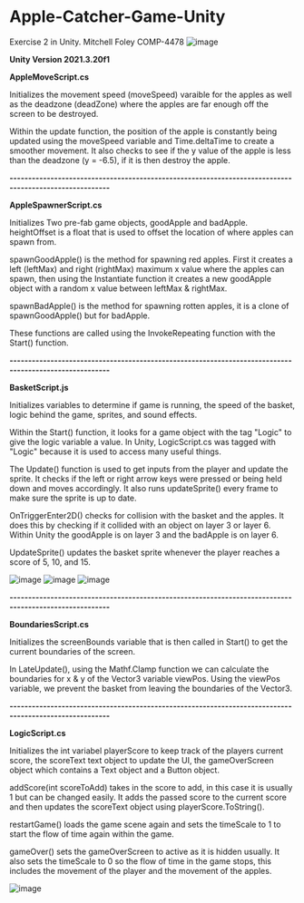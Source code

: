 # Apple-Catcher-Game-Unity
Exercise 2 in Unity.
Mitchell Foley
COMP-4478
![image](https://user-images.githubusercontent.com/55286115/225471023-78cedaa4-8a58-4667-a1bd-b9c612831267.png)

**Unity Version 2021.3.20f1**

**AppleMoveScript.cs**

Initializes the movement speed (moveSpeed) varaible for the apples as well as the deadzone (deadZone) where the apples are 
far enough off the screen to be destroyed.

Within the update function, the position of the apple is constantly being updated using the moveSpeed variable and Time.deltaTime
to create a smoother movement. It also checks to see if the y value of the apple is less than the deadzone (y = -6.5), if it is then destroy 
the apple.

**-------------------------------------------------------------------------------------------------------**

**AppleSpawnerScript.cs**

Initializes Two pre-fab game objects, goodApple and badApple.
heightOffset is a float that is used to offset the location of where apples can spawn from.

spawnGoodApple() is the method for spawning red apples.
First it creates a left (leftMax) and right (rightMax) maximum x value where the apples can spawn, then using
the Instantiate function it creates a new goodApple object with a random x value between leftMax & rightMax.

spawnBadApple() is the method for spawning rotten apples, it is a clone of spawnGoodApple() but for badApple.

These functions are called using the InvokeRepeating function with the Start() function.

**-------------------------------------------------------------------------------------------------------**

**BasketScript.js**

Initializes variables to determine if game is running, the speed of the basket, logic behind the game, sprites, and sound effects.

Within the Start() function, it looks for a game object with the tag "Logic" to give the logic variable a value.
In Unity, LogicScript.cs was tagged with "Logic" because it is used to access many useful things.

The Update() function is used to get inputs from the player and update the sprite. It checks if the left or right arrow keys were pressed
or being held down and moves accordingly. It also runs updateSprite() every frame to make sure the sprite is up to date.

OnTriggerEnter2D() checks for collision with the basket and the apples. It does this by checking if it collided with an object on layer 3 or layer 6.
Within Unity the goodApple is on layer 3 and the badApple is on layer 6.

UpdateSprite() updates the basket sprite whenever the player reaches a score of 5, 10, and 15.

![image](https://user-images.githubusercontent.com/55286115/225471846-e481fa7d-9290-48da-8a0e-f9040b1c9065.png)
![image](https://user-images.githubusercontent.com/55286115/225472007-6113e3a5-7385-4b8c-bb73-a87bf66e02da.png)
![image](https://user-images.githubusercontent.com/55286115/225472278-4f36e191-3094-483b-a5a6-1d3202fc6091.png)


**-------------------------------------------------------------------------------------------------------**

**BoundariesScript.cs**

Initializes the screenBounds variable that is then called in Start() to get the current boundaries of the screen.

In LateUpdate(), using the Mathf.Clamp function we can calculate the boundaries for x & y of the Vector3 variable viewPos.
Using the viewPos variable, we prevent the basket from leaving the boundaries of the Vector3.

**-------------------------------------------------------------------------------------------------------**

**LogicScript.cs**

Initializes the int variabel playerScore to keep track of the players current score, the scoreText text object to update the UI, the gameOverScreen object which contains a Text object and a Button object.

addScore(int scoreToAdd) takes in the score to add, in this case it is usually 1 but can be changed easily. It adds the passed score to the current score
and then updates the scoreText object using playerScore.ToString().

restartGame() loads the game scene again and sets the timeScale to 1 to start the flow of time again within the game.

gameOver() sets the gameOverScreen to active as it is hidden usually. It also sets the timeScale to 0 so the flow of time in the game stops, this includes the
movement of the player and the movement of the apples.

![image](https://user-images.githubusercontent.com/55286115/225471295-12f121dc-253b-4c22-8346-0ac627b8585e.png)

